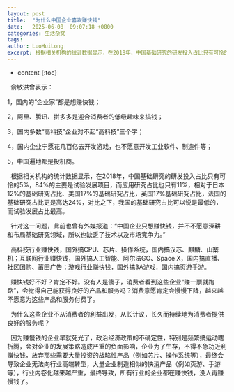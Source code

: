 ```yaml
---
layout: post
title:  "为什么中国企业喜欢赚快钱"
date:   2025-06-08  09:07:18 +0800
categories: 生活杂文
tags: 
author: LuoHuiLong
excerpt: 根据相关机构的统计数据显示，在2018年，中国基础研究的研发投入占比只有可怜的5%，84%的主要是试验发展项目，而应用研究占比也只有11%，相对于日本12%的基础研究占比、美国17%的基础研究占比，英国17%基础研究占比，法国的基础研究占比更是高达24%，对比之下，我国的基础研究占比可以说是最低的，而试验发展占比最高。
---
```


* content
{:toc}

  俞敏洪曾表示：

1，国内的“企业家”都是想赚快钱；

2，阿里、腾讯、拼多多是迎合消费者的低级趣味来搞钱；

3，国内多数“高科技”企业对不起“高科技”三个字；

4，国内企业宁愿花几百亿去开发游戏，也不愿意开发工业软件、制造件等；

5，中国遍地都是投机商。

  根据相关机构的统计数据显示，在2018年，中国基础研究的研发投入占比只有可怜的5%，84%的主要是试验发展项目，而应用研究占比也只有11%，相对于日本12%的基础研究占比、美国17%的基础研究占比，英国17%基础研究占比，法国的基础研究占比更是高达24%，对比之下，我国的基础研究占比可以说是最低的，而试验发展占比最高。

  针对这一问题，此前也曾有外媒报道：“中国企业只想赚快钱，并不不愿意深耕和布局基础研究领域，所以也缺乏了技术以及市场竞争力。”

  高科技行业赚快钱，国外搞CPU、芯片、操作系统，国内搞汉芯、麒麟、山寨机；互联网行业赚快钱，国外搞人工智能、阿尔法GO、Space X，国内搞直播、社区团购、莆田广告；游戏行业赚快钱，国外搞3A游戏，国内搞页游手游。

  赚快钱好不好？肯定不好。没有人是傻子，消费者看到这些企业“赚一票就跑路”，会觉得自己能获得良好的产品和服务吗？消费意愿肯定会慢慢下降，越来越不愿意为这些产品和服务付费了。

  为什么这些企业不从消费者的利益出发，从长计议，长久而持续地为消费者提供良好的服务呢？

  因为赚慢钱的企业早就死光了，政治经济政策的不确定性，特别是频繁搞运动瞎折腾，会对企业的发展策略造成严重的负面影响，企业为了生存，不得不急功近利赚快钱，放弃那些需要大量投资的战略性产品（例如芯片、操作系统等），最终会导致企业无法向行业高端转型，大量企业制造相似的快消产品（例如页游、手游等），行业内卷化越来越严重，最终导致，所有行业的企业都在赚快钱，没人再赚慢钱了。
